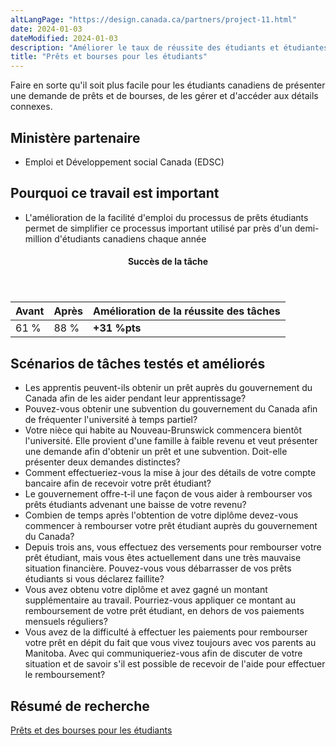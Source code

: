 ```yaml
---
altLangPage: "https://design.canada.ca/partners/project-11.html"
date: 2024-01-03
dateModified: 2024-01-03
description: "Améliorer le taux de réussite des étudiants et étudiantes cherchant des prêts et bourses."
title: "Prêts et bourses pour les étudiants"
---
```

<p>Faire en sorte qu'il soit plus facile pour les étudiants canadiens de présenter une demande de prêts et de bourses, de les gérer et d'accéder aux détails connexes.</p>
<h2>Ministère partenaire</h2>
<ul>
  <li>Emploi et Développement social Canada (EDSC)</li>
</ul>
<h2>Pourquoi ce travail est important</h2>
<ul>
  <li>L'amélioration de la facilité d'emploi du processus de prêts étudiants permet de simplifier ce processus important utilisé par près d'un demi-million d'étudiants canadiens chaque année</li>
</ul>
<div class="row mrgn-tp-lg mrgn-bttm-lg">
  <div class="col-md-8">
    <div class="panel panel-success">
      <header class="panel-heading">
        <h4 class="panel-title text-center">Succès de la tâche</h4>
      </header>
      <table class="table">
        <thead>
          <tr style="">
            <th scope="col" class="col-md-3">Avant</th>
            <th scope="col" class="col-md-3">Après</th>
            <th scope="col" class="col-md-6">Amélioration de la réussite des tâches</th>
          </tr>
        </thead>
        <tbody>
          <tr>
            <td class="table-smnum">61&nbsp;%</td>
            <td class="table-smnum">88&nbsp;%</td>
            <td class="table-smnum"><span class="text-success"><strong>+31&nbsp;%pts</strong></span></td>
          </tr>
        </tbody>
      </table>
    </div>
  </div>
</div>
<h2>Scénarios de tâches testés et améliorés</h2>
<ul class="lst-spcd">
  <li>Les apprentis peuvent-ils obtenir un prêt auprès du gouvernement du Canada afin de les aider pendant leur apprentissage?</li>
  <li>Pouvez-vous obtenir une subvention du gouvernement du Canada afin de fréquenter l'université à temps partiel?</li>
  <li>Votre nièce qui habite au Nouveau-Brunswick commencera bientôt l'université. Elle provient d'une famille à faible revenu et veut présenter une demande afin d'obtenir un prêt et une subvention. Doit-elle présenter deux demandes distinctes?</li>
  <li>Comment effectueriez-vous la mise à jour des détails de votre compte bancaire afin de recevoir votre prêt étudiant?</li>
  <li>Le gouvernement offre-t-il une façon de vous aider à rembourser vos prêts étudiants advenant une baisse de votre revenu?</li>
  <li>Combien de temps après l'obtention de votre diplôme devez-vous commencer à rembourser votre prêt étudiant auprès du gouvernement du Canada?</li>
  <li>Depuis trois ans, vous effectuez des versements pour rembourser votre prêt étudiant, mais vous êtes actuellement dans une très mauvaise situation financière. Pouvez-vous vous débarrasser de vos prêts étudiants si vous déclarez faillite?</li>
  <li>Vous avez obtenu votre diplôme et avez gagné un montant supplémentaire au travail. Pourriez-vous appliquer ce montant au remboursement de votre prêt étudiant, en dehors de vos paiements mensuels réguliers?</li>
  <li>Vous avez de la difficulté à effectuer les paiements pour rembourser votre prêt en dépit du fait que vous vivez toujours avec vos parents au Manitoba. Avec qui communiqueriez-vous afin de discuter de votre situation et de savoir s'il est possible de recevoir de l'aide pour effectuer le remboursement?</li>
</ul>
<h2>Résumé de recherche</h2>
<p><a href="https://conception.canada.ca/resumes-recherche/prets-etudiants-resume-recherche.html">Prêts et des bourses pour les étudiants</a></p>
